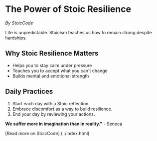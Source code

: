 # The Power of Stoic Resilience

*By StoicCode*

Life is unpredictable. Stoicism teaches us how to remain strong despite hardships.

## Why Stoic Resilience Matters
- Helps you to stay calm under pressure
- Teaches you to accept what you can't change
- Builds mental and emotional strength

## Daily Practices
1. Start each day with a Stoic reflection.
2. Embrace discomfort as a way to build resilience.
3. End your day by reviewing your actions.

**We suffer more in imagination than in reality."** - Seneca

[Read more on StoicCode] (../index.html)